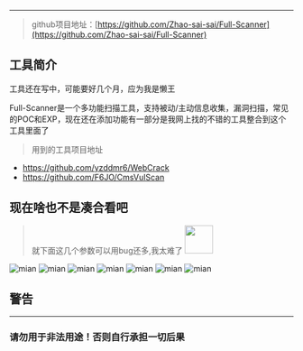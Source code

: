 ***
> github项目地址：[https://github.com/Zhao-sai-sai/Full-Scanner](https://github.com/Zhao-sai-sai/Full-Scanner)
## 工具简介

工具还在写中，可能要好几个月，应为我是懒王

Full-Scanner是一个多功能扫描工具，支持被动/主动信息收集，漏洞扫描，常见的POC和EXP，现在还在添加功能有一部分是我网上找的不错的工具整合到这个工具里面了

> 用到的工具项目地址
- https://github.com/yzddmr6/WebCrack
- https://github.com/F6JO/CmsVulScan

## 现在啥也不是凑合看吧

> 就下面这几个参数可以用bug还多,我太难了 <img src="https://cdn.jsdelivr.net/gh/Zhao-sai-sai/Full-Scanner/img/bqbwq.gif" height="50xp" ><p/> 

![mian](https://cdn.jsdelivr.net/gh/Zhao-sai-sai/Full-Scanner/img/mian111.png)
![mian](https://cdn.jsdelivr.net/gh/Zhao-sai-sai/Full-Scanner/img/mian222.png)
![mian](https://cdn.jsdelivr.net/gh/Zhao-sai-sai/Full-Scanner/img/G.png)
![mian](https://cdn.jsdelivr.net/gh/Zhao-sai-sai/Full-Scanner/img/fofa111.png)
![mian](https://cdn.jsdelivr.net/gh/Zhao-sai-sai/Full-Scanner/img/sd111.png)
![mian](https://cdn.jsdelivr.net/gh/Zhao-sai-sai/Full-Scanner/img/crack111.png)
![mian](https://cdn.jsdelivr.net/gh/Zhao-sai-sai/Full-Scanner/img/cms111.png)
## 警告
***
### 请勿用于非法用途！否则自行承担一切后果
